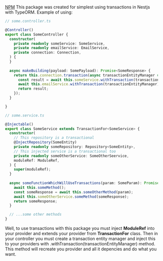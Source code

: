 [NPM](https://www.npmjs.com/package/nest-transact)
This package was created for simplest using transactions in Nestjs with TypeORM.
Example of using:
```typescript
// some.controller.ts

@Controller()
export class SomeController {
  constructor(
    private readonly someService: SomeService,
    private readonly emailService: EmailService,
    private connection: Connection,
  ) {
  }
  
  async makeBuilding(payload: SomePayload): Promise<SomeResponse> {
    return this.connection.transaction(async transactionEntityManager => {
      const result = await this.someService.withTransaction(transactionEntityManager).someFunctionWhichWillUseTransactions(payload);
      await this.emailService.withTransaction(transactionEntityManager).sendNotificationMessage();
      return result;
    });
  }

}
```

```typescript
// some.service.ts

@Injectable()
export class SomeService extends TransactionFor<SomeService> {
  constructor(
    // This repository is a transactional
    @InjectRepository(SomeEntity)
    private readonly someRepository: Repository<SomeEntity>,
    // This injected service is a transactional too
    private readonly someOtherService: SomeOtherSeervice,
    moduleRef: ModuleRef,
  ) {
    super(moduleRef);
  }
  
  async someFunctionWhichWillUseTransactions(param: SomeParam): Promise<SomeResponse> {
    await this.someMethod();
    const someResponse = await this.someOtherMethod(param);
    await this.someOtherService.someMethod(someResponse);
    return someResponse;
  }

  // ...some other methods
}
```

Well, to use transactions with this package you must inject **ModuleRef** into your
provider and extends your provider from **TransactionFor** class. Then in your
controller you must create a transaction entity manager and inject this to your
providers with .withTransaction(transactionEntityManager) method. This method will
recreate you provider and all it depencies and do what you want.
